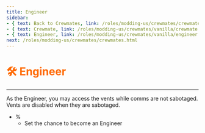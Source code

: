 ```yaml
---
title: Engineer
sidebar:
- { text: Back to Crewmates, link: /roles/modding-us/crewmates/crewmates.html }
- { text: Crewmate, link: /roles/modding-us/crewmates/vanilla/crewmate.html }
- { text: Engineer, link: /roles/modding-us/crewmates/vanilla/engineer.html }
next: /roles/modding-us/crewmates/crewmates.html
---
```


# <font color="#FF6A00">🛠️ <b>Engineer</b></font> <Badge text="Vanilla" type="tip" vertical="middle"/>
---

As the Engineer, you may access the vents while comms are not sabotaged.<br>
Vents are disabled when they are sabotaged.

* %
  * Set the chance to become an Engineer